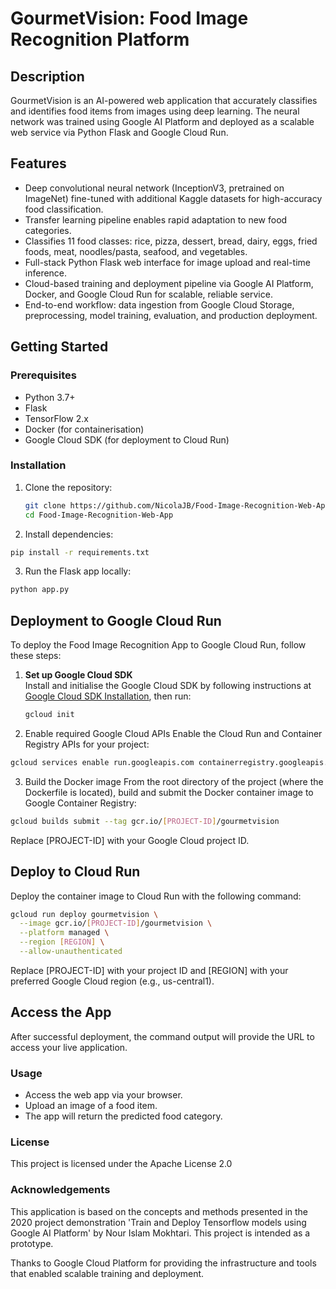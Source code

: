 # GourmetVision: Food Image Recognition Platform

## Description  
GourmetVision is an AI-powered web application that accurately classifies and identifies food items from images using deep learning. The neural network was trained using Google AI Platform and deployed as a scalable web service via Python Flask and Google Cloud Run.

## Features  
- Deep convolutional neural network (InceptionV3, pretrained on ImageNet) fine-tuned with additional Kaggle datasets for high-accuracy food classification.
- Transfer learning pipeline enables rapid adaptation to new food categories.
- Classifies 11 food classes: rice, pizza, dessert, bread, dairy, eggs, fried foods, meat, noodles/pasta, seafood, and vegetables.
- Full-stack Python Flask web interface for image upload and real-time inference.
- Cloud-based training and deployment pipeline via Google AI Platform, Docker, and Google Cloud Run for scalable, reliable service.
- End-to-end workflow: data ingestion from Google Cloud Storage, preprocessing, model training, evaluation, and production deployment.

## Getting Started  

### Prerequisites  
- Python 3.7+  
- Flask  
- TensorFlow 2.x  
- Docker (for containerisation)  
- Google Cloud SDK (for deployment to Cloud Run)  

### Installation  
1. Clone the repository:  
   ```bash
   git clone https://github.com/NicolaJB/Food-Image-Recognition-Web-App.git
   cd Food-Image-Recognition-Web-App
   ```
2. Install dependencies:
```bash
pip install -r requirements.txt
```
3. Run the Flask app locally:
```bash
python app.py
```

## Deployment to Google Cloud Run

To deploy the Food Image Recognition App to Google Cloud Run, follow these steps:

1. **Set up Google Cloud SDK**  
   Install and initialise the Google Cloud SDK by following instructions at [Google Cloud SDK Installation](https://cloud.google.com/sdk/docs/install), then run:  
   ```bash
   gcloud init
   ```
2. Enable required Google Cloud APIs
Enable the Cloud Run and Container Registry APIs for your project:
```bash
gcloud services enable run.googleapis.com containerregistry.googleapis.com
```
3. Build the Docker image
From the root directory of the project (where the Dockerfile is located), build and submit the Docker container image to Google Container Registry:

```bash
gcloud builds submit --tag gcr.io/[PROJECT-ID]/gourmetvision
```
Replace [PROJECT-ID] with your Google Cloud project ID.

## Deploy to Cloud Run

Deploy the container image to Cloud Run with the following command:

```bash
gcloud run deploy gourmetvision \
  --image gcr.io/[PROJECT-ID]/gourmetvision \
  --platform managed \
  --region [REGION] \
  --allow-unauthenticated
```
Replace [PROJECT-ID] with your project ID and [REGION] with your preferred Google Cloud region (e.g., us-central1).

## Access the App
After successful deployment, the command output will provide the URL to access your live application.

### Usage
- Access the web app via your browser.
- Upload an image of a food item.
- The app will return the predicted food category.

### License
This project is licensed under the Apache License 2.0

### Acknowledgements
This application is based on the concepts and methods presented in the 2020 project demonstration 'Train and Deploy Tensorflow models using Google AI Platform' by Nour Islam Mokhtari. This project is intended as a prototype.

Thanks to Google Cloud Platform for providing the infrastructure and tools that enabled scalable training and deployment.
